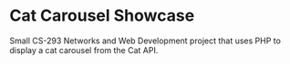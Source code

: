 # Cat Carousel Showcase
Small CS-293 Networks and Web Development project that uses PHP to display a cat carousel from the Cat API.
